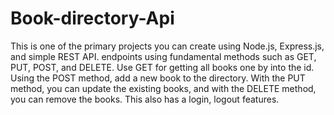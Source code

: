 # Book-directory-Api
This is one of the primary projects you can create using Node.js, Express.js, and simple REST API.  endpoints using fundamental methods such as GET, PUT, POST, and DELETE.  Use GET for getting all books one by into the id. Using the POST method, add a new book to the directory. With the PUT method, you can update the existing books, and with the DELETE method, you can remove the books. This also has a login, logout features.
